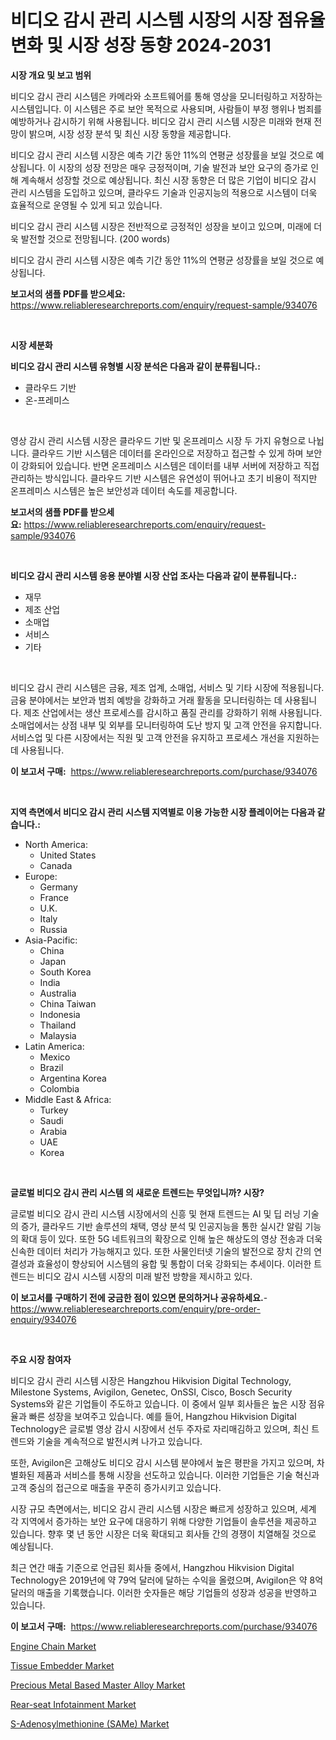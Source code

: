 <p><h1>비디오 감시 관리 시스템 시장의 시장 점유율 변화 및 시장 성장 동향 2024-2031</h1></p><p><strong>시장 개요 및 보고 범위</strong></p>
<p><p>비디오 감시 관리 시스템은 카메라와 소프트웨어를 통해 영상을 모니터링하고 저장하는 시스템입니다. 이 시스템은 주로 보안 목적으로 사용되며, 사람들이 부정 행위나 범죄를 예방하거나 감시하기 위해 사용됩니다. 비디오 감시 관리 시스템 시장은 미래와 현재 전망이 밝으며, 시장 성장 분석 및 최신 시장 동향을 제공합니다.</p><p>비디오 감시 관리 시스템 시장은 예측 기간 동안 11%의 연평균 성장률을 보일 것으로 예상됩니다. 이 시장의 성장 전망은 매우 긍정적이며, 기술 발전과 보안 요구의 증가로 인해 계속해서 성장할 것으로 예상됩니다. 최신 시장 동향은 더 많은 기업이 비디오 감시 관리 시스템을 도입하고 있으며, 클라우드 기술과 인공지능의 적용으로 시스템이 더욱 효율적으로 운영될 수 있게 되고 있습니다.</p><p>비디오 감시 관리 시스템 시장은 전반적으로 긍정적인 성장을 보이고 있으며, 미래에 더욱 발전할 것으로 전망됩니다. (200 words)</p><p>비디오 감시 관리 시스템 시장은 예측 기간 동안 11%의 연평균 성장률을 보일 것으로 예상됩니다.</p></p>
<p><strong>보고서의 샘플 PDF를 받으세요:</strong> <a href="https://www.reliableresearchreports.com/enquiry/request-sample/934076">https://www.reliableresearchreports.com/enquiry/request-sample/934076</a></p>
<p>&nbsp;</p>
<p><strong>시장 세분화</strong></p>
<p><strong>비디오 감시 관리 시스템 유형별 시장 분석은 다음과 같이 분류됩니다.:</strong></p>
<p><ul><li>클라우드 기반</li><li>온-프레미스</li></ul></p>
<p>&nbsp;</p>
<p><p>영상 감시 관리 시스템 시장은 클라우드 기반 및 온프레미스 시장 두 가지 유형으로 나뉩니다. 클라우드 기반 시스템은 데이터를 온라인으로 저장하고 접근할 수 있게 하며 보안이 강화되어 있습니다. 반면 온프레미스 시스템은 데이터를 내부 서버에 저장하고 직접 관리하는 방식입니다. 클라우드 기반 시스템은 유연성이 뛰어나고 초기 비용이 적지만 온프레미스 시스템은 높은 보안성과 데이터 속도를 제공합니다.</p></p>
<p><strong>보고서의 샘플 PDF를 받으세요:</strong>&nbsp;<a href="https://www.reliableresearchreports.com/enquiry/request-sample/934076">https://www.reliableresearchreports.com/enquiry/request-sample/934076</a></p>
<p>&nbsp;</p>
<p><strong> 비디오 감시 관리 시스템 응용 분야별 시장 산업 조사는 다음과 같이 분류됩니다.:</strong></p>
<p><ul><li>재무</li><li>제조 산업</li><li>소매업</li><li>서비스</li><li>기타</li></ul></p>
<p>&nbsp;</p>
<p><p>비디오 감시 관리 시스템은 금융, 제조 업계, 소매업, 서비스 및 기타 시장에 적용됩니다. 금융 분야에서는 보안과 범죄 예방을 강화하고 거래 활동을 모니터링하는 데 사용됩니다. 제조 산업에서는 생산 프로세스를 감시하고 품질 관리를 강화하기 위해 사용됩니다. 소매업에서는 상점 내부 및 외부를 모니터링하여 도난 방지 및 고객 안전을 유지합니다. 서비스업 및 다른 시장에서는 직원 및 고객 안전을 유지하고 프로세스 개선을 지원하는 데 사용됩니다.</p></p>
<p><strong>이 보고서 구매:</strong>&nbsp; <a href="https://www.reliableresearchreports.com/purchase/934076">https://www.reliableresearchreports.com/purchase/934076</a></p>
<p>&nbsp;</p>
<p><strong>지역 측면에서 비디오 감시 관리 시스템 지역별로 이용 가능한 시장 플레이어는 다음과 같습니다.:</strong></p>
<p><ul>
    <li>
        North America:
        <ul>
            <li>United States</li>
            <li>Canada</li>
        </ul>
    </li>
    <li>
        Europe:
        <ul>
            <li>Germany</li>
            <li>France</li>
            <li>U.K.</li>
            <li>Italy</li>
            <li>Russia</li>
        </ul>
    </li>
    <li>
        Asia-Pacific:
        <ul>
            <li>China</li>
            <li>Japan</li>
            <li>South Korea</li>
            <li>India</li>
            <li>Australia</li>
            <li>China Taiwan</li>
            <li>Indonesia</li>
            <li>Thailand</li>
            <li>Malaysia</li>
        </ul>
    </li>
    <li>
        Latin America:
        <ul>
            <li>Mexico</li>
            <li>Brazil</li>
            <li>Argentina Korea</li>
            <li>Colombia</li>
        </ul>
    </li>
    <li>
        Middle East & Africa:
        <ul>
            <li>Turkey</li>
            <li>Saudi</li>
            <li>Arabia</li>
            <li>UAE</li>
            <li>Korea</li>
        </ul>
    </li>
    </ul></p>
<p>&nbsp;</p>
<p><strong>글로벌 비디오 감시 관리 시스템 의 새로운 트렌드는 무엇입니까? 시장?</strong></p>
<p><p>글로벌 비디오 감시 관리 시스템 시장에서의 신흥 및 현재 트렌드는 AI 및 딥 러닝 기술의 증가, 클라우드 기반 솔루션의 채택, 영상 분석 및 인공지능을 통한 실시간 알림 기능의 확대 등이 있다. 또한 5G 네트워크의 확장으로 인해 높은 해상도의 영상 전송과 더욱 신속한 데이터 처리가 가능해지고 있다. 또한 사물인터넷 기술의 발전으로 장치 간의 연결성과 효율성이 향상되어 시스템의 융합 및 통합이 더욱 강화되는 추세이다. 이러한 트렌드는 비디오 감시 시스템 시장의 미래 발전 방향을 제시하고 있다.</p></p>
<p><strong>이 보고서를 구매하기 전에 궁금한 점이 있으면 문의하거나 공유하세요.</strong>- <a href="https://www.reliableresearchreports.com/enquiry/pre-order-enquiry/934076">https://www.reliableresearchreports.com/enquiry/pre-order-enquiry/934076</a></p>
<p>&nbsp;</p>
<p><strong>주요 시장 참여자</strong></p>
<p><p>비디오 감시 관리 시스템 시장은 Hangzhou Hikvision Digital Technology, Milestone Systems, Avigilon, Genetec, OnSSI, Cisco, Bosch Security Systems와 같은 기업들이 주도하고 있습니다. 이 중에서 일부 회사들은 높은 시장 점유율과 빠른 성장을 보여주고 있습니다. 예를 들어, Hangzhou Hikvision Digital Technology은 글로벌 영상 감시 시장에서 선두 주자로 자리매김하고 있으며, 최신 트렌드와 기술을 계속적으로 발전시켜 나가고 있습니다.</p><p>또한, Avigilon은 고해상도 비디오 감시 시스템 분야에서 높은 평판을 가지고 있으며, 차별화된 제품과 서비스를 통해 시장을 선도하고 있습니다. 이러한 기업들은 기술 혁신과 고객 중심의 접근으로 매출을 꾸준히 증가시키고 있습니다.</p><p>시장 규모 측면에서는, 비디오 감시 관리 시스템 시장은 빠르게 성장하고 있으며, 세계 각 지역에서 증가하는 보안 요구에 대응하기 위해 다양한 기업들이 솔루션을 제공하고 있습니다. 향후 몇 년 동안 시장은 더욱 확대되고 회사들 간의 경쟁이 치열해질 것으로 예상됩니다.</p><p>최근 연간 매출 기준으로 언급된 회사들 중에서, Hangzhou Hikvision Digital Technology은 2019년에 약 79억 달러에 달하는 수익을 올렸으며, Avigilon은 약 8억 달러의 매출을 기록했습니다. 이러한 숫자들은 해당 기업들의 성장과 성공을 반영하고 있습니다.</p></p>
<p><strong>이 보고서 구매:</strong>&nbsp;&nbsp;<a href="https://www.reliableresearchreports.com/purchase/934076">https://www.reliableresearchreports.com/purchase/934076</a></p>
<p><p><a href="https://view.publitas.com/reportprime-1/engine-chain-market-size-focuses-on-market-dynamics-in-depth-analysis-and-future-projections-of-its-market-forecasted-for-period-from-2024-to-2031/">Engine Chain Market</a></p><p><a href="https://fuschia-pecorino-a6d.notion.site/Tissue-Embedder-Market-Size-Global-Industry-Overview-Market-Segmentation-and-Forecast-2024-to-203-79d8d54cf9204b419e7218912e12cc99">Tissue Embedder Market</a></p><p><a href="https://simplistic-meeting-7ee.notion.site/Precious-Metal-Based-Master-Alloy-Market-Size-2024-2031-Global-Industrial-Analysis-Key-Geographic-693837a057944605991656ed268b96a4">Precious Metal Based Master Alloy Market</a></p><p><a href="https://github.com/globismark/Market-Research-Report-List-2/blob/main/rear-seat-infotainment-market.md">Rear-seat Infotainment Market</a></p><p><a href="https://github.com/bobicer/Market-Research-Report-List-2/blob/main/s-adenosylmethionine-same-market.md">S-Adenosylmethionine (SAMe) Market</a></p></p>
